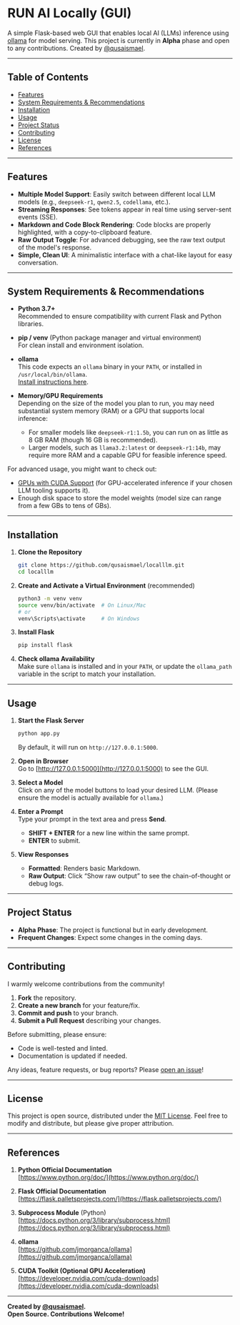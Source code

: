# RUN AI Locally (GUI)

A simple Flask-based web GUI that enables local AI (LLMs) inference using [ollama](https://github.com/jmorganca/ollama) for model serving. This project is currently in **Alpha** phase and open to any contributions. Created by [@qusaismael](https://x.com/qusaismael).

---

## Table of Contents
- [Features](#features)
- [System Requirements & Recommendations](#system-requirements--recommendations)
- [Installation](#installation)
- [Usage](#usage)
- [Project Status](#project-status)
- [Contributing](#contributing)
- [License](#license)
- [References](#references)

---

## Features
- **Multiple Model Support**: Easily switch between different local LLM models (e.g., `deepseek-r1`, `qwen2.5`, `codellama`, etc.).
- **Streaming Responses**: See tokens appear in real time using server-sent events (SSE).
- **Markdown and Code Block Rendering**: Code blocks are properly highlighted, with a copy-to-clipboard feature.
- **Raw Output Toggle**: For advanced debugging, see the raw text output of the model's response.
- **Simple, Clean UI**: A minimalistic interface with a chat-like layout for easy conversation.

---

## System Requirements & Recommendations

- **Python 3.7+**  
  Recommended to ensure compatibility with current Flask and Python libraries.

- **pip / venv** (Python package manager and virtual environment)  
  For clean install and environment isolation.

- **ollama**  
  This code expects an `ollama` binary in your `PATH`, or installed in `/usr/local/bin/ollama`.  
  [Install instructions here](https://github.com/jmorganca/ollama#installation).

- **Memory/GPU Requirements**  
  Depending on the size of the model you plan to run, you may need substantial system memory (RAM) or a GPU that supports local inference:
  - For smaller models like `deepseek-r1:1.5b`, you can run on as little as 8 GB RAM (though 16 GB is recommended).
  - Larger models, such as `llama3.2:latest` or `deepseek-r1:14b`, may require more RAM and a capable GPU for feasible inference speed.

For advanced usage, you might want to check out:
- [GPUs with CUDA Support](https://developer.nvidia.com/cuda-downloads) (for GPU-accelerated inference if your chosen LLM tooling supports it).
- Enough disk space to store the model weights (model size can range from a few GBs to tens of GBs).

---

## Installation

1. **Clone the Repository**  
   ```bash
   git clone https://github.com/qusaismael/localllm.git
   cd localllm
   ```
   
2. **Create and Activate a Virtual Environment** (recommended)  
   ```bash
   python3 -m venv venv
   source venv/bin/activate  # On Linux/Mac
   # or
   venv\Scripts\activate     # On Windows
   ```

3. **Install Flask**  
   ```bash
   pip install flask
   ```

4. **Check ollama Availability**  
   Make sure `ollama` is installed and in your `PATH`, or update the `ollama_path` variable in the script to match your installation.

---

## Usage

1. **Start the Flask Server**  
   ```bash
   python app.py
   ```
   By default, it will run on `http://127.0.0.1:5000`.

2. **Open in Browser**  
   Go to [http://127.0.0.1:5000](http://127.0.0.1:5000) to see the GUI.

3. **Select a Model**  
   Click on any of the model buttons to load your desired LLM. (Please ensure the model is actually available for `ollama`.)

4. **Enter a Prompt**  
   Type your prompt in the text area and press **Send**.  
   - **SHIFT + ENTER** for a new line within the same prompt.  
   - **ENTER** to submit.

5. **View Responses**  
   - **Formatted**: Renders basic Markdown.  
   - **Raw Output**: Click “Show raw output” to see the chain-of-thought or debug logs.

---

## Project Status

- **Alpha Phase**: The project is functional but in early development.  
- **Frequent Changes**: Expect some changes in the coming days.

---

## Contributing

I warmly welcome contributions from the community!

1. **Fork** the repository.
2. **Create a new branch** for your feature/fix.
3. **Commit and push** to your branch.
4. **Submit a Pull Request** describing your changes.

Before submitting, please ensure:
- Code is well-tested and linted.
- Documentation is updated if needed.

Any ideas, feature requests, or bug reports? Please [open an issue](https://github.com/qusaismael/localllm/issues)!

---

## License

This project is open source, distributed under the [MIT License](./LICENSE). Feel free to modify and distribute, but please give proper attribution.

---

## References

1. **Python Official Documentation**  
   [https://www.python.org/doc/](https://www.python.org/doc/)

2. **Flask Official Documentation**  
   [https://flask.palletsprojects.com/](https://flask.palletsprojects.com/)

3. **Subprocess Module** (Python)  
   [https://docs.python.org/3/library/subprocess.html](https://docs.python.org/3/library/subprocess.html)

4. **ollama**  
   [https://github.com/jmorganca/ollama](https://github.com/jmorganca/ollama)

5. **CUDA Toolkit (Optional GPU Acceleration)**  
   [https://developer.nvidia.com/cuda-downloads](https://developer.nvidia.com/cuda-downloads)

---

**Created by [@qusaismael](https://x.com/qusaismael).**  
**Open Source. Contributions Welcome!**  
